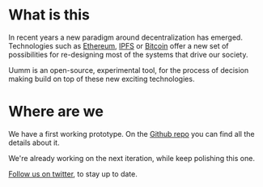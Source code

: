 # What is this

In recent years a new paradigm around decentralization has emerged.
Technologies such as [Ethereum](https://www.ethereum.org/), [IPFS](https://ipfs.io/) or [Bitcoin](https://en.wikipedia.org/wiki/Bitcoin) offer a new set of possibilities for re-designing most of the systems that drive our society.

Uumm is an open-source, experimental tool, for the process of decision making build on top of these new exciting technologies.

# Where are we
We have a first working prototype. On the [Github repo](https://github.com/xavivives/uumm) you can find all the details about it.

We're already working on the next iteration, while keep polishing this one.

[Follow us on twitter](https://twitter.com/xavivives), to stay up to date.